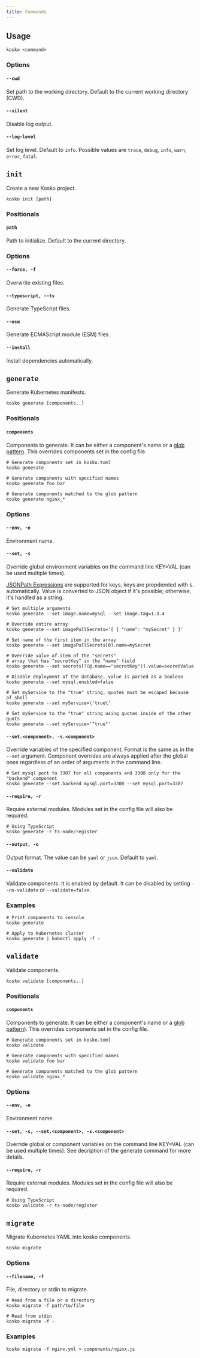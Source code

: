 ```yaml
---
title: Commands
---
```


## Usage

```shell
kosko <command>
```

### Options

#### `--cwd`

Set path to the working directory. Default to the current working directory (CWD).

#### `--silent`

Disable log output.

#### `--log-level`

Set log level. Default to `info`. Possible values are `trace`, `debug`, `info`, `warn`, `error`, `fatal`.

## `init`

Create a new Kosko project.

```shell
kosko init [path]
```

### Positionals

#### `path`

Path to initialize. Default to the current directory.

### Options

#### `--force, -f`

Overwrite existing files.

#### `--typescript, --ts`

Generate TypeScript files.

#### `--esm`

Generate ECMAScript module (ESM) files.

#### `--install`

Install dependencies automatically.

## `generate`

Generate Kubernetes manifests.

```shell
kosko generate [components..]
```

### Positionals

#### `components`

Components to generate. It can be either a component's name or a [glob pattern]. This overrides components set in the config file.

```shell
# Generate components set in kosko.toml
kosko generate

# Generate components with specified names
kosko generate foo bar

# Generate components matched to the glob pattern
kosko generate nginx_*
```

### Options

#### `--env, -e`

Environment name.

#### `--set, -s`

Override global environment variables on the command line KEY=VAL (can be used multiple times).

[JSONPath Expressions](https://www.npmjs.com/package/jsonpath) are supported for keys, keys are prepdended with `$.` automatically.
Value is converted to JSON object if it's possible; otherwise, it's handled as a string.

```shell
# Set multiple arguments
kosko generate --set image.name=mysql --set image.tag=1.3.4

# Override entire array
kosko generate --set imagePullSecrets='[ { "name": "mySecret" } ]'

# Set name of the first item in the array
kosko generate --set imagePullSecrets[0].name=mySecret

# Override value of item of the "secrets"
# array that has "secretKey" in the "name" field
kosko generate --set secrets[?(@.name=="secretKey")].value=secretValue

# Disable deployment of the database, value is parsed as a boolean
kosko generate --set mysql.enabled=false

# Set myService to the "true" string, quotes must be escaped because of shell
kosko generate --set myService=\'true\'

# Set myService to the "true" string using quotes inside of the other quots
kosko generate --set myService='"true"'
```

#### `--set.<component>, -s.<component>`

Override variables of the specified component. Format is the same as in the `--set` argument. Component overrides are always applied after the global ones regardless of an order of arguments in the command line.

```shell
# Set mysql port to 3307 for all components and 3308 only for the "backend" component
kosko generate --set.backend mysql.port=3308 --set mysql.port=3307
```

#### `--require, -r`

Require external modules. Modules set in the config file will also be required.

```shell
# Using TypeScript
kosko generate -r ts-node/register
```

#### `--output, -o`

Output format. The value can be `yaml` or `json`. Default to `yaml`.

#### `--validate`

Validate components. It is enabled by default. It can be disabled by setting `--no-validate` or `--validate=false`.

### Examples

```shell
# Print components to console
kosko generate

# Apply to Kubernetes cluster
kosko generate | kubectl apply -f -
```

## `validate`

Validate components.

```shell
kosko validate [components..]
```

### Positionals

#### `components`

Components to generate. It can be either a component's name or a [glob pattern]). This overrides components set in the config file.

```shell
# Generate components set in kosko.toml
kosko validate

# Generate components with specified names
kosko validate foo bar

# Generate components matched to the glob pattern
kosko validate nginx_*
```

### Options

#### `--env, -e`

Environment name.

#### `--set, -s, --set.<component>, -s.<component>`

Override global or component variables on the command line KEY=VAL (can be used multiple times). See decription of the generate command for more details.

#### `--require, -r`

Require external modules. Modules set in the config file will also be required.

```shell
# Using TypeScript
kosko validate -r ts-node/register
```

## `migrate`

Migrate Kubernetes YAML into kosko components.

```shell
kosko migrate
```

### Options

#### `--filename, -f`

File, directory or stdin to migrate.

```shell
# Read from a file or a directory
kosko migrate -f path/to/file

# Read from stdin
kosko migrate -f -
```

### Examples

```shell
kosko migrate -f nginx.yml > components/nginx.js
```

[glob pattern]: https://en.wikipedia.org/wiki/Glob_(programming)
